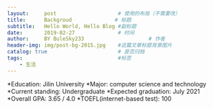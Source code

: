 ```yaml
---
layout:     post                    # 使用的布局（不需要改）
title:      Backgroud              # 标题 
subtitle:   Hello World, Hello Blog #副标题
date:       2019-02-27              # 时间
author:     BY BuleSky233                     # 作者
header-img: img/post-bg-2015.jpg    #这篇文章标题背景图片
catalog: true                       # 是否归档
tags:                               #标签
    - 生活
---
```


*Education: Jilin University
*Major:  computer science and technology   
*Current standing:  Undergraduate
*Expected graduation:  July 2021 
*Overall GPA:  3.65 / 4.0 
*TOEFL(internet-based test): 100
